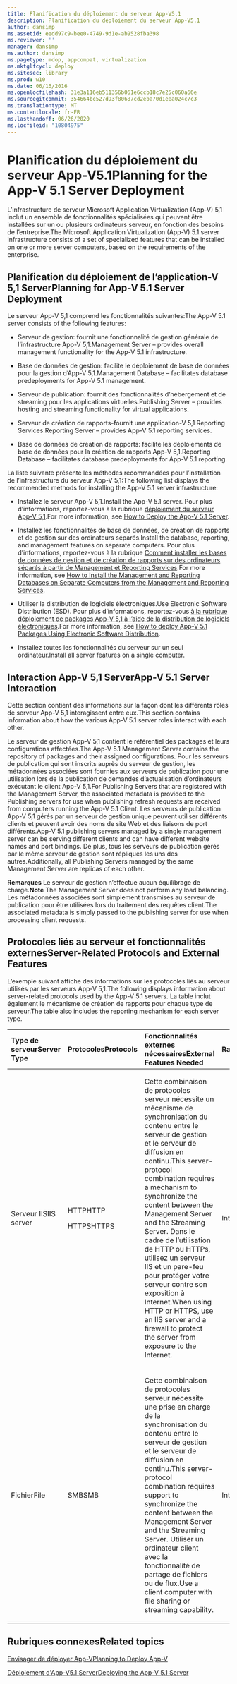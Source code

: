 ```yaml
---
title: Planification du déploiement du serveur App-V5.1
description: Planification du déploiement du serveur App-V5.1
author: dansimp
ms.assetid: eedd97c9-bee0-4749-9d1e-ab9528fba398
ms.reviewer: ''
manager: dansimp
ms.author: dansimp
ms.pagetype: mdop, appcompat, virtualization
ms.mktglfcycl: deploy
ms.sitesec: library
ms.prod: w10
ms.date: 06/16/2016
ms.openlocfilehash: 31e3a116eb511356b061e6ccb18c7e25c060a66e
ms.sourcegitcommit: 354664bc527d93f80687cd2eba70d1eea024c7c3
ms.translationtype: MT
ms.contentlocale: fr-FR
ms.lasthandoff: 06/26/2020
ms.locfileid: "10804975"
---
```

# <span data-ttu-id="b54c5-103">Planification du déploiement du serveur App-V5.1</span><span class="sxs-lookup"><span data-stu-id="b54c5-103">Planning for the App-V 5.1 Server Deployment</span></span>


<span data-ttu-id="b54c5-104">L’infrastructure de serveur Microsoft Application Virtualization (App-V) 5,1 inclut un ensemble de fonctionnalités spécialisées qui peuvent être installées sur un ou plusieurs ordinateurs serveur, en fonction des besoins de l’entreprise.</span><span class="sxs-lookup"><span data-stu-id="b54c5-104">The Microsoft Application Virtualization (App-V) 5.1 server infrastructure consists of a set of specialized features that can be installed on one or more server computers, based on the requirements of the enterprise.</span></span>

## <span data-ttu-id="b54c5-105">Planification du déploiement de l’application-V 5,1 Server</span><span class="sxs-lookup"><span data-stu-id="b54c5-105">Planning for App-V 5.1 Server Deployment</span></span>


<span data-ttu-id="b54c5-106">Le serveur App-V 5,1 comprend les fonctionnalités suivantes:</span><span class="sxs-lookup"><span data-stu-id="b54c5-106">The App-V 5.1 server consists of the following features:</span></span>

-   <span data-ttu-id="b54c5-107">Serveur de gestion: fournit une fonctionnalité de gestion générale de l’infrastructure App-V 5,1.</span><span class="sxs-lookup"><span data-stu-id="b54c5-107">Management Server – provides overall management functionality for the App-V 5.1 infrastructure.</span></span>

-   <span data-ttu-id="b54c5-108">Base de données de gestion: facilite le déploiement de base de données pour la gestion d’App-V 5,1.</span><span class="sxs-lookup"><span data-stu-id="b54c5-108">Management Database – facilitates database predeployments for App-V 5.1 management.</span></span>

-   <span data-ttu-id="b54c5-109">Serveur de publication: fournit des fonctionnalités d’hébergement et de streaming pour les applications virtuelles.</span><span class="sxs-lookup"><span data-stu-id="b54c5-109">Publishing Server – provides hosting and streaming functionality for virtual applications.</span></span>

-   <span data-ttu-id="b54c5-110">Serveur de création de rapports-fournit une application-V 5,1 Reporting Services.</span><span class="sxs-lookup"><span data-stu-id="b54c5-110">Reporting Server – provides App-V 5.1 reporting services.</span></span>

-   <span data-ttu-id="b54c5-111">Base de données de création de rapports: facilite les déploiements de base de données pour la création de rapports App-V 5,1.</span><span class="sxs-lookup"><span data-stu-id="b54c5-111">Reporting Database – facilitates database predeployments for App-V 5.1 reporting.</span></span>

<span data-ttu-id="b54c5-112">La liste suivante présente les méthodes recommandées pour l’installation de l’infrastructure du serveur App-V 5,1:</span><span class="sxs-lookup"><span data-stu-id="b54c5-112">The following list displays the recommended methods for installing the App-V 5.1 server infrastructure:</span></span>

-   <span data-ttu-id="b54c5-113">Installez le serveur App-V 5,1.</span><span class="sxs-lookup"><span data-stu-id="b54c5-113">Install the App-V 5.1 server.</span></span> <span data-ttu-id="b54c5-114">Pour plus d’informations, reportez-vous à la rubrique [déploiement du serveur App-V 5,1](how-to-deploy-the-app-v-51-server.md).</span><span class="sxs-lookup"><span data-stu-id="b54c5-114">For more information, see [How to Deploy the App-V 5.1 Server](how-to-deploy-the-app-v-51-server.md).</span></span>

-   <span data-ttu-id="b54c5-115">Installez les fonctionnalités de base de données, de création de rapports et de gestion sur des ordinateurs séparés.</span><span class="sxs-lookup"><span data-stu-id="b54c5-115">Install the database, reporting, and management features on separate computers.</span></span> <span data-ttu-id="b54c5-116">Pour plus d’informations, reportez-vous à la rubrique [Comment installer les bases de données de gestion et de création de rapports sur des ordinateurs séparés à partir de Management et Reporting Services](how-to-install-the-management-and-reporting-databases-on-separate-computers-from-the-management-and-reporting-services51.md).</span><span class="sxs-lookup"><span data-stu-id="b54c5-116">For more information, see [How to Install the Management and Reporting Databases on Separate Computers from the Management and Reporting Services](how-to-install-the-management-and-reporting-databases-on-separate-computers-from-the-management-and-reporting-services51.md).</span></span>

-   <span data-ttu-id="b54c5-117">Utiliser la distribution de logiciels électroniques.</span><span class="sxs-lookup"><span data-stu-id="b54c5-117">Use Electronic Software Distribution (ESD).</span></span> <span data-ttu-id="b54c5-118">Pour plus d’informations, reportez-vous [à la rubrique déploiement de packages App-V 5,1 à l’aide de la distribution de logiciels électroniques](how-to-deploy-app-v-51-packages-using-electronic-software-distribution.md).</span><span class="sxs-lookup"><span data-stu-id="b54c5-118">For more information, see [How to deploy App-V 5.1 Packages Using Electronic Software Distribution](how-to-deploy-app-v-51-packages-using-electronic-software-distribution.md).</span></span>

-   <span data-ttu-id="b54c5-119">Installez toutes les fonctionnalités du serveur sur un seul ordinateur.</span><span class="sxs-lookup"><span data-stu-id="b54c5-119">Install all server features on a single computer.</span></span>

## <a href="" id="---------app-v-5-1-server-interaction"></a> <span data-ttu-id="b54c5-120">Interaction App-V 5,1 Server</span><span class="sxs-lookup"><span data-stu-id="b54c5-120">App-V 5.1 Server Interaction</span></span>


<span data-ttu-id="b54c5-121">Cette section contient des informations sur la façon dont les différents rôles de serveur App-V 5,1 interagissent entre eux.</span><span class="sxs-lookup"><span data-stu-id="b54c5-121">This section contains information about how the various App-V 5.1 server roles interact with each other.</span></span>

<span data-ttu-id="b54c5-122">Le serveur de gestion App-V 5,1 contient le référentiel des packages et leurs configurations affectées.</span><span class="sxs-lookup"><span data-stu-id="b54c5-122">The App-V 5.1 Management Server contains the repository of packages and their assigned configurations.</span></span> <span data-ttu-id="b54c5-123">Pour les serveurs de publication qui sont inscrits auprès du serveur de gestion, les métadonnées associées sont fournies aux serveurs de publication pour une utilisation lors de la publication de demandes d’actualisation d’ordinateurs exécutant le client App-V 5,1.</span><span class="sxs-lookup"><span data-stu-id="b54c5-123">For Publishing Servers that are registered with the Management Server, the associated metadata is provided to the Publishing servers for use when publishing refresh requests are received from computers running the App-V 5.1 Client.</span></span> <span data-ttu-id="b54c5-124">Les serveurs de publication App-V 5,1 gérés par un serveur de gestion unique peuvent utiliser différents clients et peuvent avoir des noms de site Web et des liaisons de port différents.</span><span class="sxs-lookup"><span data-stu-id="b54c5-124">App-V 5.1 publishing servers managed by a single management server can be serving different clients and can have different website names and port bindings.</span></span> <span data-ttu-id="b54c5-125">De plus, tous les serveurs de publication gérés par le même serveur de gestion sont répliques les uns des autres.</span><span class="sxs-lookup"><span data-stu-id="b54c5-125">Additionally, all Publishing Servers managed by the same Management Server are replicas of each other.</span></span>

<span data-ttu-id="b54c5-126">**Remarques**  Le serveur de gestion n’effectue aucun équilibrage de charge.</span><span class="sxs-lookup"><span data-stu-id="b54c5-126">**Note** The Management Server does not perform any load balancing.</span></span> <span data-ttu-id="b54c5-127">Les métadonnées associées sont simplement transmises au serveur de publication pour être utilisées lors du traitement des requêtes client.</span><span class="sxs-lookup"><span data-stu-id="b54c5-127">The associated metadata is simply passed to the publishing server for use when processing client requests.</span></span>

 

## <span data-ttu-id="b54c5-128">Protocoles liés au serveur et fonctionnalités externes</span><span class="sxs-lookup"><span data-stu-id="b54c5-128">Server-Related Protocols and External Features</span></span>


<span data-ttu-id="b54c5-129">L’exemple suivant affiche des informations sur les protocoles liés au serveur utilisés par les serveurs App-V 5,1.</span><span class="sxs-lookup"><span data-stu-id="b54c5-129">The following displays information about server-related protocols used by the App-V 5.1 servers.</span></span> <span data-ttu-id="b54c5-130">La table inclut également le mécanisme de création de rapports pour chaque type de serveur.</span><span class="sxs-lookup"><span data-stu-id="b54c5-130">The table also includes the reporting mechanism for each server type.</span></span>

<table>
<colgroup>
<col width="20%" />
<col width="20%" />
<col width="20%" />
<col width="20%" />
<col width="20%" />
</colgroup>
<thead>
<tr class="header">
<th align="left"><span data-ttu-id="b54c5-131">Type de serveur</span><span class="sxs-lookup"><span data-stu-id="b54c5-131">Server Type</span></span></th>
<th align="left"><span data-ttu-id="b54c5-132">Protocoles</span><span class="sxs-lookup"><span data-stu-id="b54c5-132">Protocols</span></span></th>
<th align="left"><span data-ttu-id="b54c5-133">Fonctionnalités externes nécessaires</span><span class="sxs-lookup"><span data-stu-id="b54c5-133">External Features Needed</span></span></th>
<th align="left"><span data-ttu-id="b54c5-134">Rapports</span><span class="sxs-lookup"><span data-stu-id="b54c5-134">Reporting</span></span></th>
<th align="left"></th>
</tr>
</thead>
<tbody>
<tr class="odd">
<td align="left"><p><span data-ttu-id="b54c5-135">Serveur IIS</span><span class="sxs-lookup"><span data-stu-id="b54c5-135">IIS server</span></span></p></td>
<td align="left"><p><span data-ttu-id="b54c5-136">HTTP</span><span class="sxs-lookup"><span data-stu-id="b54c5-136">HTTP</span></span></p>
<p><span data-ttu-id="b54c5-137">HTTPS</span><span class="sxs-lookup"><span data-stu-id="b54c5-137">HTTPS</span></span></p></td>
<td align="left"><p><span data-ttu-id="b54c5-138">Cette combinaison de protocoles serveur nécessite un mécanisme de synchronisation du contenu entre le serveur de gestion et le serveur de diffusion en continu.</span><span class="sxs-lookup"><span data-stu-id="b54c5-138">This server-protocol combination requires a mechanism to synchronize the content between the Management Server and the Streaming Server.</span></span> <span data-ttu-id="b54c5-139">Dans le cadre de l’utilisation de HTTP ou HTTPs, utilisez un serveur IIS et un pare-feu pour protéger votre serveur contre son exposition à Internet.</span><span class="sxs-lookup"><span data-stu-id="b54c5-139">When using HTTP or HTTPS, use an IIS server and a firewall to protect the server from exposure to the Internet.</span></span></p></td>
<td align="left"><p><span data-ttu-id="b54c5-140">Interne</span><span class="sxs-lookup"><span data-stu-id="b54c5-140">Internal</span></span></p></td>
<td align="left"></td>
</tr>
<tr class="even">
<td align="left"><p><span data-ttu-id="b54c5-141">Fichier</span><span class="sxs-lookup"><span data-stu-id="b54c5-141">File</span></span></p></td>
<td align="left"><p><span data-ttu-id="b54c5-142">SMB</span><span class="sxs-lookup"><span data-stu-id="b54c5-142">SMB</span></span></p></td>
<td align="left"><p><span data-ttu-id="b54c5-143">Cette combinaison de protocoles serveur nécessite une prise en charge de la synchronisation du contenu entre le serveur de gestion et le serveur de diffusion en continu.</span><span class="sxs-lookup"><span data-stu-id="b54c5-143">This server-protocol combination requires support to synchronize the content between the Management Server and the Streaming Server.</span></span> <span data-ttu-id="b54c5-144">Utiliser un ordinateur client avec la fonctionnalité de partage de fichiers ou de flux.</span><span class="sxs-lookup"><span data-stu-id="b54c5-144">Use a client computer with file sharing or streaming capability.</span></span></p></td>
<td align="left"><p><span data-ttu-id="b54c5-145">Interne</span><span class="sxs-lookup"><span data-stu-id="b54c5-145">Internal</span></span></p></td>
<td align="left"></td>
</tr>
</tbody>
</table>

 






## <span data-ttu-id="b54c5-146">Rubriques connexes</span><span class="sxs-lookup"><span data-stu-id="b54c5-146">Related topics</span></span>


[<span data-ttu-id="b54c5-147">Envisager de déployer App-V</span><span class="sxs-lookup"><span data-stu-id="b54c5-147">Planning to Deploy App-V</span></span>](planning-to-deploy-app-v51.md)

[<span data-ttu-id="b54c5-148">Déploiement d'App-V5.1 Server</span><span class="sxs-lookup"><span data-stu-id="b54c5-148">Deploying the App-V 5.1 Server</span></span>](deploying-the-app-v-51-server.md)

 

 





